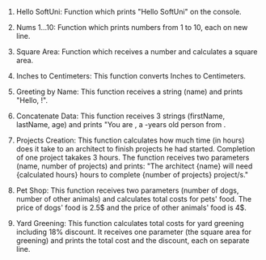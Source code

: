 01. Hello SoftUni: 		Function which prints "Hello SoftUni" on the console.


02. Nums 1...10: 		Function which prints numbers from 1 to 10, each on new line.


03. Square Area:		Function which receives a number and calculates a square area.


04. Inches to Centimeters: 	This function converts Inches to Centimeters.


05. Greeting by Name:		This function receives a string (name) and prints "Hello, <name>!".


06. Concatenate Data: 		This function receives 3 strings (firstName, lastName, age) and prints "You are <firstName> <lastName>, a <age>-years old person from <town>.


07. Projects Creation: 		This function calculates how much time (in hours) does it take to an architect to finish projects he had started. Completion of one project takakes 3 					hours. The function receives two parameters (name, number of projects) and prints: "The architect {name} will need {calculated hours} hours to complete 				{number of projects} project/s."


08. Pet Shop: 			This function receives two parameters (number of dogs, number of other animals) and calculates total costs for pets' food.
				The price of dogs' food is 2.5$ and the price of other animals' food is 4$.


09. Yard Greening: 		This function calculates total costs for yard greening including 18% discount. It receives one parameter (the square area for greening) and prints the 					total cost and the discount, each on separate line.
